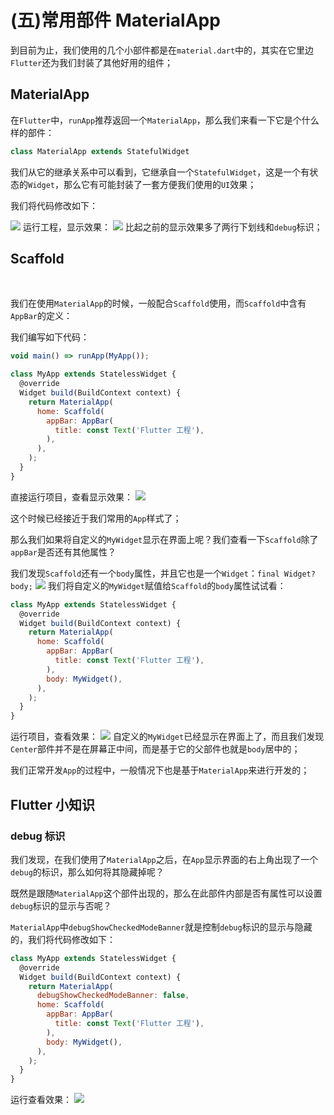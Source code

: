 # (五)常用部件 MaterialApp

到目前为止，我们使用的几个小部件都是在`material.dart`中的，其实在它里边`Flutter`还为我们封装了其他好用的组件；

## MaterialApp

在`Flutter`中，`runApp`推荐返回一个`MaterialApp`，那么我们来看一下它是个什么样的部件：

```js
class MaterialApp extends StatefulWidget
```

我们从它的继承关系中可以看到，它继承自一个`StatefulWidget`，这是一个有状态的`Widget`，那么它有可能封装了一套方便我们使用的`UI`效果； ​

我们将代码修改如下： ​

![](./static/acb532f1788e403491bd67fc95fbca2a~tplv-k3u1fbpfcp-zoom-in-crop-mark-1512-0-0-0.png) 运行工程，显示效果： ![](./static/1e5ed5f05bf04159b90a86ee26e0ba2e~tplv-k3u1fbpfcp-zoom-in-crop-mark-1512-0-0-0.png) 比起之前的显示效果多了两行下划线和`debug`标识； ​

## Scaffold

​

我们在使用`MaterialApp`的时候，一般配合`Scaffold`使用，而`Scaffold`中含有`AppBar`的定义：

我们编写如下代码：

```js
void main() => runApp(MyApp());

class MyApp extends StatelessWidget {
  @override
  Widget build(BuildContext context) {
    return MaterialApp(
      home: Scaffold(
        appBar: AppBar(
          title: const Text('Flutter 工程'),
        ),
      ),
    );
  }
}
```

直接运行项目，查看显示效果： ![](./static/0904c8fe7ae34cbab8351d0be2e019dd~tplv-k3u1fbpfcp-zoom-in-crop-mark-1512-0-0-0.png)

这个时候已经接近于我们常用的`App`样式了； ​

那么我们如果将自定义的`MyWidget`显示在界面上呢？我们查看一下`Scaffold`除了`appBar`是否还有其他属性？ ​

我们发现`Scaffold`还有一个`body`属性，并且它也是一个`Widget`：`final Widget? body;` ![](./static/6c51fa35ef1e47afa70be627846f54b6~tplv-k3u1fbpfcp-zoom-in-crop-mark-1512-0-0-0.png) 我们将自定义的`MyWidget`赋值给`Scaffold`的`body`属性试试看：

```js
class MyApp extends StatelessWidget {
  @override
  Widget build(BuildContext context) {
    return MaterialApp(
      home: Scaffold(
        appBar: AppBar(
          title: const Text('Flutter 工程'),
        ),
        body: MyWidget(),
      ),
    );
  }
}
```

运行项目，查看效果： ![](./static/a604947ff6214e88a70c852a6e9533fa~tplv-k3u1fbpfcp-zoom-in-crop-mark-1512-0-0-0.png) 自定义的`MyWidget`已经显示在界面上了，而且我们发现`Center`部件并不是在屏幕正中间，而是基于它的父部件也就是`body`居中的； ​

我们正常开发`App`的过程中，一般情况下也是基于`MaterialApp`来进行开发的；

## Flutter 小知识

### debug 标识

我们发现，在我们使用了`MaterialApp`之后，在`App`显示界面的右上角出现了一个`debug`的标识，那么如何将其隐藏掉呢？ ​

既然是跟随`MaterialApp`这个部件出现的，那么在此部件内部是否有属性可以设置`debug`标识的显示与否呢？ ​

`MaterialApp`中`debugShowCheckedModeBanner`就是控制`debug`标识的显示与隐藏的，我们将代码修改如下：

```js
class MyApp extends StatelessWidget {
  @override
  Widget build(BuildContext context) {
    return MaterialApp(
      debugShowCheckedModeBanner: false,
      home: Scaffold(
        appBar: AppBar(
          title: const Text('Flutter 工程'),
        ),
        body: MyWidget(),
      ),
    );
  }
}
```

运行查看效果： ![](./static/6502100a95f94a6dafc016d196b5ad80~tplv-k3u1fbpfcp-zoom-in-crop-mark-1512-0-0-0.png)
